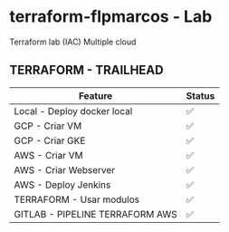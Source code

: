 # terraform-flpmarcos - Lab
Terraform lab (IAC) Multiple cloud


## TERRAFORM -  TRAILHEAD

| Feature  | Status |
| ------------- | ------------- |
| Local  - Deploy docker local | ✅  |
| GCP - Criar VM   | ✅  |
| GCP - Criar GKE | ✅  |
| AWS - Criar VM | ✅ |
| AWS - Criar Webserver |  ✅  |
| AWS - Deploy Jenkins |  ✅  |
| TERRAFORM - Usar modulos |  ✅  |
| GITLAB - PIPELINE TERRAFORM AWS  | ✅   |

